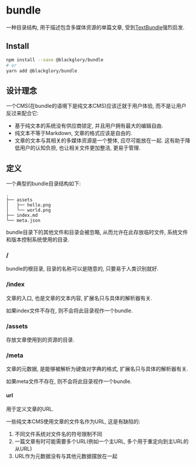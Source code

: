 # bundle
一种目录结构, 用于描述包含多媒体资源的单篇文章, 受到[TextBundle](http://textbundle.org/)强烈启发.

## Install

```sh
npm install --save @blackglory/bundle
# or
yarn add @blackglory/bundle
```

## 设计理念
一个CMS(在bundle的语境下是纯文本CMS)应该迁就于用户体验, 而不是让用户反过来配合它:
- 基于纯文本的系统没有供应商锁定, 并且用户拥有最大的编辑自由.
- 纯文本不等于Markdown, 文章的格式应该是自由的.
- 文章的文本与其相关的多媒体资源是一个整体, 应尽可能放在一起.
  这有助于降低用户的认知负担, 也让相关文件更加整洁, 更易于管理.

## 定义
一个典型的bundle目录结构如下:

```
.
├── assets
│   ├── hello.png
│   └── world.png
├── index.md
└── meta.json
```

bundle目录下的其他文件和目录会被忽略, 从而允许在此存放临时文件, 系统文件和版本控制系统使用的目录.

### /
bundle的根目录, 目录的名称可以是随意的, 只要易于人类识别就好.

### /index
文章的入口, 也是文章的文本内容, 扩展名只与具体的解析器有关.

如果index文件不存在, 则不会将此目录视作一个bundle.

### /assets
存放文章使用到的资源的目录.

### /meta
文章的元数据, 是能够被解析为键值对字典的格式, 扩展名只与具体的解析器有关.

如果meta文件不存在, 则不会将此目录视作一个bundle.

#### url
用于定义文章的URL.

一些纯文本CMS使用文章的文件名作为URL, 这是有缺陷的:
1. 不同文件系统对文件名的符号限制不同
2. 一篇文章有时可能需要多个URL(例如一个主URL, 多个用于重定向到主URL的从URL)
3. URL作为元数据没有与其他元数据摆放在一起
